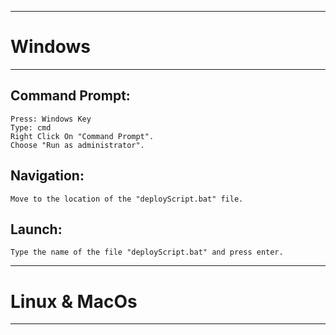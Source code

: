 -------------------------------------------------------------------
# Windows
-------------------------------------------------------------------

## Command Prompt:
	Press: Windows Key
	Type: cmd
	Right Click On "Command Prompt".
	Choose "Run as administrator".

## Navigation:
    Move to the location of the "deployScript.bat" file.

## Launch:
    Type the name of the file "deployScript.bat" and press enter.


-------------------------------------------------------------------
# Linux & MacOs
-------------------------------------------------------------------







